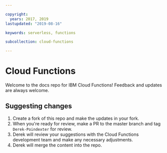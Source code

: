 ```yaml
---

copyright:
  years: 2017, 2019
lastupdated: "2019-08-16"

keywords: serverless, functions

subcollection: cloud-functions

---
```


# Cloud Functions


Welcome to the docs repo for IBM Cloud Functions! Feedback and updates are always welcome.










## Suggesting changes

1. Create a fork of this repo and make the updates in your fork.
2. When you're ready for review, make a PR to the master branch and tag `Derek-Poindexter` for review.
3. Derek will review your suggestions with the Cloud Functions development team and make any necessary adjustments.
4. Derek will merge the content into the repo.






